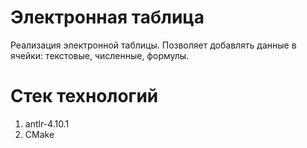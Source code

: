 # Электронная таблица
Реализация электронной таблицы. Позволяет добавлять данные в ячейки: текстовые, численные, формулы. 

# Стек технологий
1. antlr-4.10.1
2. CMake
